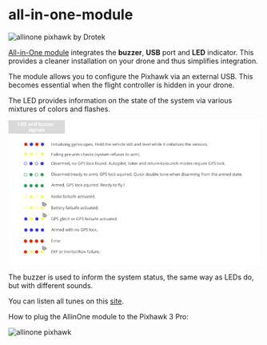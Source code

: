 # all-in-one-module

![allinone pixhawk by Drotek](https://drotek.com/wp-content/uploads/2017/01/DSC02075.jpg)

[All-in-One module](https://store.drotek.com/accessories/819-all-in-one-module-8944595119797.html) integrates the **buzzer**, **USB** port and **LED** indicator. This provides a cleaner installation on your drone and thus simplifies integration.

The module allows you to configure the Pixhawk via an external USB. This becomes essential when the flight controller is hidden in your drone.

The LED provides information on the state of the system via various mixtures of colors and flashes.

![LED pixhawkLED pixhawk](https://github.com/drotek/Docs-Pixhawk3Pro/blob/master/images/LED-and-buzzer-signal-drotek.png?raw=true)

The buzzer is used to inform the system status, the same way as LEDs do, but with different sounds.

You can listen all tunes on this [site](http://copter.ardupilot.com/wiki/common-sounds-pixhawkpx4/).

How to plug the AllinOne module to the Pixhawk 3 Pro:

![allinone pixhawk](https://drotek.com/wp-content/uploads/2017/01/DSC02045-1.jpg)

